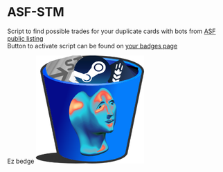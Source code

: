 # ASF-STM
Script to find possible trades for your duplicate cards with bots from [ASF public listing](https://asf.justarchi.net/STM)<br>
Button to activate script can be found on [your badges page](https://steamcommunity.com/my/badges/)

Ez bedge <img src="https://raw.githubusercontent.com/iBreakEverything/ASF-STM/beta/asf-stm.png" alt="bedge" width="250" height="250">
